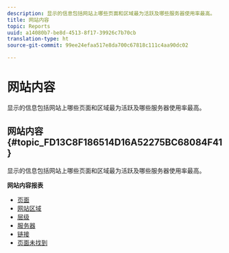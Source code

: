 ```yaml
---
description: 显示的信息包括网站上哪些页面和区域最为活跃及哪些服务器使用率最高。
title: 网站内容
topic: Reports
uuid: a14080b7-be8d-4513-8f17-39926c7b70cb
translation-type: ht
source-git-commit: 99ee24efaa517e8da700c67818c111c4aa90dc02

---
```



# 网站内容

显示的信息包括网站上哪些页面和区域最为活跃及哪些服务器使用率最高。

## 网站内容 {#topic_FD13C8F186514D16A52275BC68084F41}

显示的信息包括网站上哪些页面和区域最为活跃及哪些服务器使用率最高。

**网站内容报表**

* [页面](/help/components/c-variables/dimensionslist/reports-pages.md)
* [网站区域](/help/components/c-variables/dimensionslist/reports-site-sections.md)
* [层级](/help/components/c-variables/dimensionslist/reports-hierarchy.md)
* [服务器](/help/components/c-variables/dimensionslist/reports-servers.md)
* [链接](/help/components/c-variables/dimensionslist/reports-links.md)
* [页面未找到](/help/components/c-variables/dimensionslist/reports-pages-not-found.md)

